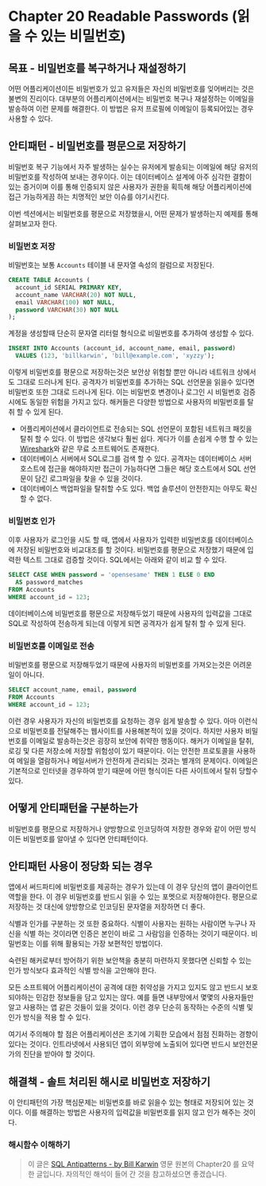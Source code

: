 # Chapter 20 Readable Passwords (읽을 수 있는 비밀번호)

## 목표 - 비밀번호를 복구하거나 재설정하기
어떤 어플리케이션이든 비밀번호가 있고 유저들은 자신의 비밀번호를 잊어버리는 것은 불변의 진리이다. 대부분의 어플리케이션에서는 비밀번호 복구나 재설정하는 이메일을 발송하여 이런 문제를 해결한다. 이 방법은 유저 프로필에 이메일이 등록되어있는 경우 사용할 수 있다.

## 안티패턴 - 비밀번호를 평문으로 저장하기
비밀번호 복구 기능에서 자주 발생하는 실수는 유저에게 발송되는 이메일에 해당 유저의 비밀번호를 작성하여 보내는 경우이다. 이는 데이터베이스 설계에 아주 심각한 결함이 있는 증거이며 이를 통해 인증되지 않은 사용자가 권한을 획득해 해당 어플리케이션에 접근 가능하게끔 하는 치명적인 보안 이슈를 야기시킨다.

이번 섹션에서는 비밀번호를 평문으로 저장했을시, 어떤 문제가 발생하는지 예제를 통해 살펴보고자 한다.

### 비밀번호 저장
비밀번호는 보통 `Accounts` 테이블 내 문자열 속성의 컬럼으로 저장된다.
```sql
CREATE TABLE Accounts (
  account_id SERIAL PRIMARY KEY,
  account_name VARCHAR(20) NOT NULL,
  email VARCHAR(100) NOT NULL,
  password VARCHAR(30) NOT NULL
);
```

계정을 생성할때 단순히 문자열 리터럴 형식으로 비밀번호를 추가하여 생성할 수 있다.
```sql
INSERT INTO Accounts (account_id, account_name, email, password)
  VALUES (123, 'billkarwin', 'bill@example.com', 'xyzzy');
```
이렇게 비밀번호를 평문으로 저장하는것은 보안상 위험할 뿐만 아니라 네트워크 상에서도 그대로 드러나게 된다. 공격자가 비밀번호를 추가하는 SQL 선언문을 읽을수 있다면 비밀번호 또한 그대로 드러나게 된다. 이는 비밀번호 변경이나 로그인 시 비밀번호 검증시에도 동일한 위험을 가지고 있다. 해커들은 다양한 방법으로 사용자의 비밀번호를 탈취 할 수 있게 된다.
* 어플리케이션에서 클라이언트로 전송되는 SQL 선언문이 포함된 네트워크 패킷을 탈취 할 수 있다. 이 방법은 생각보다 훨씬 쉽다. 게다가 이를 손쉽게 수행 할 수 있는 [Wireshark](https://www.wireshark.org/)와 같은 무료 소프트웨어도 존재한다.
* 데이터베이스 서버에서 SQL로그를 검색 할 수 있다. 공격자는 데이터베이스 서버 호스트에 접근을 해야하지만 접근이 가능하다면 그들은 해당 호스트에서 SQL 선언문이 담긴 로그파일을 찾을 수 있을 것이다.
* 데이터베이스 백업파일을 탈취할 수도 있다. 백업 솔루션이 안전한지는 아무도 확신 할 수 없다.

### 비밀번호 인가
이후 사용자가 로그인을 시도 할 때, 앱에서 사용자가 입력한 비밀번호를 데이터베이스에 저장된 비밀번호와 비교대조를 할 것이다. 비밀번호를 평문으로 저장했기 때문에 입력한 텍스트 그대로 검증할 것이다. SQL에서는 아래와 같이 비교 할 수 있다.
```sql
SELECT CASE WHEN password = 'opensesame' THEN 1 ELSE 0 END
  AS password_matches
FROM Accounts
WHERE account_id = 123;
```
데이터베이스에 비밀번호를 평문으로 저장해두었기 때문에 사용자의 입력값을 그대로 SQL로 작성하여 전송하게 되는데 이렇게 되면 공격자가 쉽게 탈취 할 수 있게 된다.

### 비밀번호를 이메일로 전송
비밀번호를 평문으로 저장해두었기 때문에 사용자의 비밀번호를 가져오는것은 어려운일이 아니다.
```sql
SELECT account_name, email, password
FROM Accounts
WHERE account_id = 123;
```
이런 경우 사용자가 자신의 비밀번호를 요청하는 경우 쉽게 발송할 수 있다. 아마 이런식으로 비밀번호를 전달해주는 웹사이트를 사용해본적이 있을 것이다. 하지만 사용자 비밀번호를 이메일로 발송하는것은 굉장히 보안에 취약한 행동이다. 해커가 이메일을 탈취, 로깅 및 다른 저장소에 저장할 위험성이 있기 때문이다. 이는 안전한 프로토콜을 사용하여 메일을 열람하거나 메일서버가 안전하게 관리되는 것과는 별개의 문제이다. 이메일은 기본적으로 인터넷을 경우하여 받기 때문에 어떤 형식이든 다른 사이트에서 탈취 당할수 있다.

## 어떻게 안티패턴을 구분하는가
비밀번호를 평문으로 저장하거나 양방향으로 인코딩하여 저장한 경우와 같이 어떤 방식이든 비밀번호를 알아낼 수 있다면 안티패턴이다.

## 안티패턴 사용이 정당화 되는 경우
앱에서 써드파티에 비밀번호를 제공하는 경우가 있는데 이 경우 당신의 앱이 클라이언트 역할을 한다. 이 경우 비밀번호를 반드시 읽을 수 있는 포멧으로 저장해야한다. 평문으로 저장하는 것 대신에 양방향으로 인코딩된 문자열을 저장하면 더 좋다.

식별과 인가를 구분하는 것 또한 중요하다. 식별이 사용자는 원하는 사람이면 누구나 자신을 식별 하는 것이라면 인증은 본인이 바로 그 사람임을 인증하는 것이기 때문이다. 비밀번호는 이를 위해 활용되는 가장 보편적인 방법이다.

숙련된 해커로부터 방어하기 위한 보안책을 충분히 마련하지 못했다면 신뢰할 수 있는 인가 방식보다 효과적인 식별 방식을 고안해야 한다.

모든 소프트웨어 어플리케이션이 공격에 대한 취약성을 가지고 있지도 않고 반드시 보호되야하는 민감한 정보들을 담고 있지는 않다. 예를 들면 내부망에서 몇몇의 사용자들만 알고 사용하는 앱 같은 것들이 있을 것이다. 이런 경우 단순히 동작하는 수준의 식별 및 인가 방식을 적용 할 수 있다.

여기서 주의해야 할 점은 어플리케이션은 초기에 기획한 모습에서 점점 진화하는 경향이 있다는 것이다. 인트라넷에서 사용되던 앱이 외부망에 노출되어 있다면 반드시 보안전문가의 진단을 받아야 할 것이다.

## 해결책 - 솔트 처리된 해시로 비밀번호 저장하기
이 안티패턴의 가장 핵심문제는 비밀번호를 바로 읽을수 있는 형태로 저장되어 있는 것이다. 이를 해결하는 방법은 사용자의 입력값을 비밀번호를 읽지 않고 인가 해주는 것이다.

### 해시함수 이해하기



> 이 글은 [SQL Antipatterns - by Bill Karwin](https://pragprog.com/titles/bksqla/sql-antipatterns/) 영문 원본의 Chapter20 를 요약한 글입니다. 자의적인 해석이 들어 간 것을 참고하셨으면 좋겠습니다.